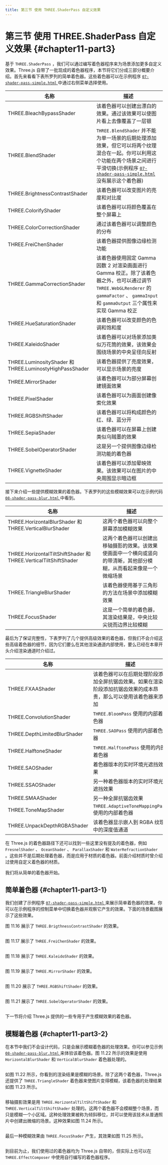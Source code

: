 ```yaml
---
title: 第三节 使用 THREE.ShaderPass 自定义效果
---
```

# 第三节 使用 THREE.ShaderPass 自定义效果 {#chapter11-part3}

基于 `THREE.ShaderPass` ，我们可以通过编写着色器程序来为场景添加更多自定义效果。Three.js 自带了一批现成的着色器程序，本节将它们分成三部分概要介绍。首先来看看下表所罗列的简单着色器。这些着色器可以在示例程序 [ `07-shader-pass-simple.html` ](/example/chapter11/07-shader-pass-simple) 中通过右侧菜单选择使用。

| 名称 | 描述 |
| --- | --- |
| THREE.BleachBypassShader | 该着色器可以创建出漂白的效果。通过该效果可以使图片看上去像覆盖了一层银 |
| THREE.BlendShader | `THREE.BlendShader` 并不能为单一场景的后期处理添加效果，但它可以将两个纹理混合在一起。你可以利用这个功能在两个场景之间进行平滑切换(示例程序 [ `07-shader-pass-simple.html` ](/example/chapter11/07-shader-pass-simple) 没有展示这个着色器) |
| THREE.BrightnessContrastShader | 该着色器可以改变图片的亮度和对比度 |
| THREE.ColorifyShader | 该着色器可以将颜色覆盖在整个屏幕上 |
| THREE.ColorCorrectionShader | 通过该着色器可以调整颜色的分布 |
| THREE.FreiChenShader | 该着色器提供图像边缘检测功能 |
| THREE.GammaCorrectionShader | 该着色器使用固定 Gamma 因数 2 对渲染画面进行 Gamma 校正。除了该着色器之外，也可以通过调节 `THREE.WebGLRenderer` 的 `gammaFactor` 、 `gammaInput` 和 `gammaOutput` 三个属性来实现 Gamma 校正 |
| THREE.HueSaturationShader | 该着色器可以改变颜色的色调和饱和度 |
| THREE.KaleidoShader | 该着色器可以对场景添加类似万花筒的效果，该效果会围绕场景的中央呈径向反射 |
| THREE.LuminosityShader 和 THREE.LuminostyHighPassShader | 该着色器提供了亮度效果，可以显示场景的亮度 |
| THREE.MirrorShader | 该着色器可以为部分屏幕创建镜面效果 |
| THREE.PixelShader | 该着色器可以为画面创建像索化效果 |
| THREE.RGBShiftShader | 该着色器可以将构成颜色的红、绿、蓝分开 |
| THREE.SepiaShader | 该着色器可以在屏幕上创建类似乌贼墨的效果 |
| THREE.SobelOperatorShader | 这是另一个提供图像边缘检测功能的着色器 |
| THREE.VignetteShader | 该着色器可以添加晕映效果。该效果可以在图片的中央周围显示暗边框 |

接下来介绍一些提供模糊效果的着色器。下表罗列的这些模糊效果可以在示例代码 [ `08-shader-pass-blur.html` ](/example/chapter11/08-shader-pass-blur) 中看到。

| 名称 | 描述 |
| --- | --- |
| THREE.HorizontalBlurShader 和 THREE.VerticalBlurShader | 这两个着色器可以向整个屏幕添加模糊效果 |
| THREE.HorizontalTiltShiftShader 和 THREE.VerticalTiltShiftShader | 这两个着色器可以创建出移轴摄影的效果。该效果使画面中一个横向或竖向的带清晰，其他部分模糊，从而看起来像是一个微缩场景 |
| THREE.TriangleBlurShader | 该着色器使用基于三角形的方法在场景中添加模糊效果 |
| THREE.FocusShader | 这是一个简单的着色器，其渲染结果是，中央比较尖锐而边界比较模糊 |

最后为了保证完整性，下表罗列了几个提供高级效果的着色器，但我们不会介绍这些高级着色器的细节，因为它们要么在其他渲染通道内部使用，要么已经在本章开头介绍渲染通道时介绍过。

| 名称 | 描述 |
| --- | --- |
| THREE.FXAAShader | 该着色器可以在后期处理阶段添加全屏抗锯齿效果。如果在渲染阶段添加抗锯齿效果的成本昂贵，那么可以使用该着色器来添加 |
| THREE.ConvolutionShader | `THREE.BloomPass` 使用的内部着色器 |
| THREE.DepthLimitedBlurShader | `THREE.SAOPass` 使用的内部着色器 |
| THREE.HalftoneShader | `THREE.HalftonePass` 使用的内部着色器 |
| THREE.SAOShader | 着色器版本的实时环境光遮挡效果 |
| THREE.SSAOShader | 另一种着色器版本的实时环境光遮挡效果 |
| THREE.SMAAShader | 另一种全屏抗锯齿效果 |
| THREE.ToneMapShader | `THREE.AdaptiveToneMappingPass` 使用的内部着色器 |
| THREE.UnpackDepthRGBAShader | 该着色器显示嵌人到 RGBA 纹理中的深度值通道 |

在 Three.js 的着色器路径下还可以找到一些这里没有提及的着色器，例如 `FresnelShader` 、 `OceanShader` 、 `ParallaxShader` 和 `WaterRefractionShader` 。这些并不是后期处理着色器，而是应用于材质的着色器。前面介绍材质时曾介绍过使用自定义着色器的材质。

我们将从简单的着色器开始。

## 简单着色器 {#chapter11-part3-1}

我们创建了示例程序 [ `07-shader-pass-simple.html` ](/example/chapter11/07-shader-pass-simple) 来展示简单着色器的效果。你可以在示例程序的控制菜单中切换着色器并观察它产生的效果。下面的场景截图展示了这些效果。

图 11.16 展示了 `THREE.BrigthnessContrastShader` 的效果。

<Image :index="16" />

图 11.17 展示了 `THREE.FreiChenShader` 的效果。

<Image :index="17" />

图 11.18 展示了 `THREE.KaleidoShader` 的效果。

<Image :index="18" />

图 11.19 展示了 `THREE.MirrorShader` 的效果。

<Image :index="19" />

图 11.20 展示了 `THREE.RGBShiftShader` 的效果。

<Image :index="20" />

图 11.21 展示了 `THREE.SobelOperatorShader` 的效果。

<Image :index="21" />

下一节将介绍 Three.js 提供的一些专用于产生模糊效果的着色器。

## 模糊着色器 {#chapter11-part3-2}

在本节中我们不会设计代码，只是会展示模糊着色器的处理效果。你可以参见示例[ `08-shader-pass-blur.html` ](/example/chapter11/08-shader-pass-blur)来体验该着色器。图 11.22 所示的效果是使用 `HorizontalBlurShader` 和 `VerticalBlurShader` 着色器处理的。

<Image :index="22" />

如图 11.22 所示，你看到的渲染结果是模糊的场景。除了这两个着色器，Three.js 还提供了 `THREE.TriangleShader` 着色器来使图片变得模糊，该着色器的处理结果如图 11.23 所示。

<Image :index="23" />

移轴摄影效果是用 `THREE.HorizontalTiltShiftShader` 和 `THREE.VerticalTiltShiftShader` 处理的。这两个着色器不会模糊整个场景，而只是模糊一个小区域。这种处理效果被称为倾斜移位，并可以使用该技术从普通照片中创建出微缩的场景。这种效果如图 11.24 所示。

<Image :index="24" />

最后一种模糊效果由 `THREE.FocusShader` 产生，其效果如图 11.25 所示。

<Image :index="25" />

到目前为止，我们使用过的着色器均为 Three.js 自带的，但实际上也可以在 `THREE.EffectComposer` 中使用自行编写的着色器程序。
